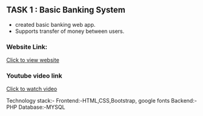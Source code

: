 ## TASK 1 : Basic Banking System ##
 
  * created basic banking web app.
  * Supports transfer of money between users.
  

### Website Link: ###

 [Click to view website](https://subvertebral-invent.000webhostapp.com/ " Click to view website") 

### Youtube video link ###

 [Click to watch video](https://youtu.be/maD87k-m95Y " Click to watch video")



Technology stack:- Frontend:-HTML,CSS,Bootstrap, google fonts
Backend:-PHP
Database:-MYSQL

